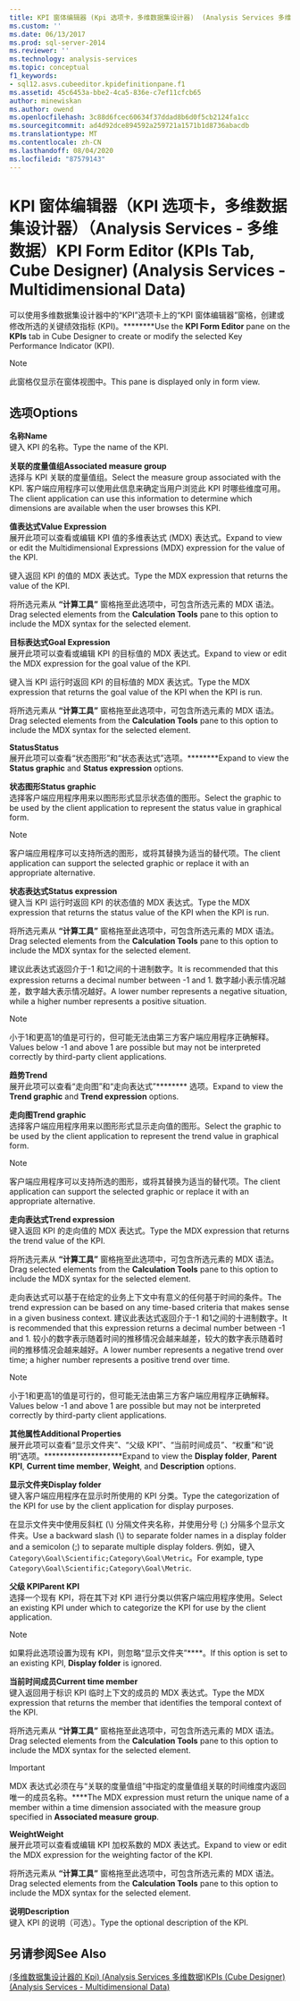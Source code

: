 ```yaml
---
title: KPI 窗体编辑器 (Kpi 选项卡，多维数据集设计器)  (Analysis Services 多维数据) |Microsoft Docs
ms.custom: ''
ms.date: 06/13/2017
ms.prod: sql-server-2014
ms.reviewer: ''
ms.technology: analysis-services
ms.topic: conceptual
f1_keywords:
- sql12.asvs.cubeeditor.kpidefinitionpane.f1
ms.assetid: 45c6453a-bbe2-4ca5-836e-c7ef11cfcb65
author: minewiskan
ms.author: owend
ms.openlocfilehash: 3c88d6fcec60634f37ddad8b6d0f5cb2124fa1cc
ms.sourcegitcommit: ad4d92dce894592a259721a1571b1d8736abacdb
ms.translationtype: MT
ms.contentlocale: zh-CN
ms.lasthandoff: 08/04/2020
ms.locfileid: "87579143"
---
```

# <a name="kpi-form-editor-kpis-tab-cube-designer-analysis-services---multidimensional-data"></a><span data-ttu-id="1ce27-102">KPI 窗体编辑器（KPI 选项卡，多维数据集设计器）（Analysis Services - 多维数据）</span><span class="sxs-lookup"><span data-stu-id="1ce27-102">KPI Form Editor (KPIs Tab, Cube Designer) (Analysis Services - Multidimensional Data)</span></span>
  <span data-ttu-id="1ce27-103">可以使用多维数据集设计器中的“KPI”选项卡上的“KPI 窗体编辑器”窗格，创建或修改所选的关键绩效指标 (KPI)。\*\*\*\*\*\*\*\*</span><span class="sxs-lookup"><span data-stu-id="1ce27-103">Use the **KPI Form Editor** pane on the **KPIs** tab in Cube Designer to create or modify the selected Key Performance Indicator (KPI).</span></span>  
  
> [!NOTE]  
>  <span data-ttu-id="1ce27-104">此窗格仅显示在窗体视图中。</span><span class="sxs-lookup"><span data-stu-id="1ce27-104">This pane is displayed only in form view.</span></span>  
  
## <a name="options"></a><span data-ttu-id="1ce27-105">选项</span><span class="sxs-lookup"><span data-stu-id="1ce27-105">Options</span></span>  
 <span data-ttu-id="1ce27-106">**名称**</span><span class="sxs-lookup"><span data-stu-id="1ce27-106">**Name**</span></span>  
 <span data-ttu-id="1ce27-107">键入 KPI 的名称。</span><span class="sxs-lookup"><span data-stu-id="1ce27-107">Type the name of the KPI.</span></span>  
  
 <span data-ttu-id="1ce27-108">**关联的度量值组**</span><span class="sxs-lookup"><span data-stu-id="1ce27-108">**Associated measure group**</span></span>  
 <span data-ttu-id="1ce27-109">选择与 KPI 关联的度量值组。</span><span class="sxs-lookup"><span data-stu-id="1ce27-109">Select the measure group associated with the KPI.</span></span> <span data-ttu-id="1ce27-110">客户端应用程序可以使用此信息来确定当用户浏览此 KPI 时哪些维度可用。</span><span class="sxs-lookup"><span data-stu-id="1ce27-110">The client application can use this information to determine which dimensions are available when the user browses this KPI.</span></span>  
  
 <span data-ttu-id="1ce27-111">**值表达式**</span><span class="sxs-lookup"><span data-stu-id="1ce27-111">**Value Expression**</span></span>  
 <span data-ttu-id="1ce27-112">展开此项可以查看或编辑 KPI 值的多维表达式 (MDX) 表达式。</span><span class="sxs-lookup"><span data-stu-id="1ce27-112">Expand to view or edit the Multidimensional Expressions (MDX) expression for the value of the KPI.</span></span>  
  
 <span data-ttu-id="1ce27-113">键入返回 KPI 的值的 MDX 表达式。</span><span class="sxs-lookup"><span data-stu-id="1ce27-113">Type the MDX expression that returns the value of the KPI.</span></span>  
  
 <span data-ttu-id="1ce27-114">将所选元素从 **“计算工具”** 窗格拖至此选项中，可包含所选元素的 MDX 语法。</span><span class="sxs-lookup"><span data-stu-id="1ce27-114">Drag selected elements from the **Calculation Tools** pane to this option to include the MDX syntax for the selected element.</span></span>  
  
 <span data-ttu-id="1ce27-115">**目标表达式**</span><span class="sxs-lookup"><span data-stu-id="1ce27-115">**Goal Expression**</span></span>  
 <span data-ttu-id="1ce27-116">展开此项可以查看或编辑 KPI 的目标值的 MDX 表达式。</span><span class="sxs-lookup"><span data-stu-id="1ce27-116">Expand to view or edit the MDX expression for the goal value of the KPI.</span></span>  
  
 <span data-ttu-id="1ce27-117">键入当 KPI 运行时返回 KPI 的目标值的 MDX 表达式。</span><span class="sxs-lookup"><span data-stu-id="1ce27-117">Type the MDX expression that returns the goal value of the KPI when the KPI is run.</span></span>  
  
 <span data-ttu-id="1ce27-118">将所选元素从 **“计算工具”** 窗格拖至此选项中，可包含所选元素的 MDX 语法。</span><span class="sxs-lookup"><span data-stu-id="1ce27-118">Drag selected elements from the **Calculation Tools** pane to this option to include the MDX syntax for the selected element.</span></span>  
  
 <span data-ttu-id="1ce27-119">**Status**</span><span class="sxs-lookup"><span data-stu-id="1ce27-119">**Status**</span></span>  
 <span data-ttu-id="1ce27-120">展开此项可以查看“状态图形”和“状态表达式”选项。\*\*\*\*\*\*\*\*</span><span class="sxs-lookup"><span data-stu-id="1ce27-120">Expand to view the **Status graphic** and **Status expression** options.</span></span>  
  
 <span data-ttu-id="1ce27-121">**状态图形**</span><span class="sxs-lookup"><span data-stu-id="1ce27-121">**Status graphic**</span></span>  
 <span data-ttu-id="1ce27-122">选择客户端应用程序用来以图形形式显示状态值的图形。</span><span class="sxs-lookup"><span data-stu-id="1ce27-122">Select the graphic to be used by the client application to represent the status value in graphical form.</span></span>  
  
> [!NOTE]  
>  <span data-ttu-id="1ce27-123">客户端应用程序可以支持所选的图形，或将其替换为适当的替代项。</span><span class="sxs-lookup"><span data-stu-id="1ce27-123">The client application can support the selected graphic or replace it with an appropriate alternative.</span></span>  
  
 <span data-ttu-id="1ce27-124">**状态表达式**</span><span class="sxs-lookup"><span data-stu-id="1ce27-124">**Status expression**</span></span>  
 <span data-ttu-id="1ce27-125">键入当 KPI 运行时返回 KPI 的状态值的 MDX 表达式。</span><span class="sxs-lookup"><span data-stu-id="1ce27-125">Type the MDX expression that returns the status value of the KPI when the KPI is run.</span></span>  
  
 <span data-ttu-id="1ce27-126">将所选元素从 **“计算工具”** 窗格拖至此选项中，可包含所选元素的 MDX 语法。</span><span class="sxs-lookup"><span data-stu-id="1ce27-126">Drag selected elements from the **Calculation Tools** pane to this option to include the MDX syntax for the selected element.</span></span>  
  
 <span data-ttu-id="1ce27-127">建议此表达式返回介于-1 和1之间的十进制数字。</span><span class="sxs-lookup"><span data-stu-id="1ce27-127">It is recommended that this expression returns a decimal number between -1 and 1.</span></span> <span data-ttu-id="1ce27-128">数字越小表示情况越差，数字越大表示情况越好。</span><span class="sxs-lookup"><span data-stu-id="1ce27-128">A lower number represents a negative situation, while a higher number represents a positive situation.</span></span>  
  
> [!NOTE]  
>  <span data-ttu-id="1ce27-129">小于1和更高1的值是可行的，但可能无法由第三方客户端应用程序正确解释。</span><span class="sxs-lookup"><span data-stu-id="1ce27-129">Values below -1 and above 1 are possible but may not be interpreted correctly by third-party client applications.</span></span>  
  
 <span data-ttu-id="1ce27-130">**趋势**</span><span class="sxs-lookup"><span data-stu-id="1ce27-130">**Trend**</span></span>  
 <span data-ttu-id="1ce27-131">展开此项可以查看“走向图”和“走向表达式”\*\*\*\*\*\*\*\* 选项。</span><span class="sxs-lookup"><span data-stu-id="1ce27-131">Expand to view the **Trend graphic** and **Trend expression** options.</span></span>  
  
 <span data-ttu-id="1ce27-132">**走向图**</span><span class="sxs-lookup"><span data-stu-id="1ce27-132">**Trend graphic**</span></span>  
 <span data-ttu-id="1ce27-133">选择客户端应用程序用来以图形形式显示走向值的图形。</span><span class="sxs-lookup"><span data-stu-id="1ce27-133">Select the graphic to be used by the client application to represent the trend value in graphical form.</span></span>  
  
> [!NOTE]  
>  <span data-ttu-id="1ce27-134">客户端应用程序可以支持所选的图形，或将其替换为适当的替代项。</span><span class="sxs-lookup"><span data-stu-id="1ce27-134">The client application can support the selected graphic or replace it with an appropriate alternative.</span></span>  
  
 <span data-ttu-id="1ce27-135">**走向表达式**</span><span class="sxs-lookup"><span data-stu-id="1ce27-135">**Trend expression**</span></span>  
 <span data-ttu-id="1ce27-136">键入返回 KPI 的走向值的 MDX 表达式。</span><span class="sxs-lookup"><span data-stu-id="1ce27-136">Type the MDX expression that returns the trend value of the KPI.</span></span>  
  
 <span data-ttu-id="1ce27-137">将所选元素从 **“计算工具”** 窗格拖至此选项中，可包含所选元素的 MDX 语法。</span><span class="sxs-lookup"><span data-stu-id="1ce27-137">Drag selected elements from the **Calculation Tools** pane to this option to include the MDX syntax for the selected element.</span></span>  
  
 <span data-ttu-id="1ce27-138">走向表达式可以基于在给定的业务上下文中有意义的任何基于时间的条件。</span><span class="sxs-lookup"><span data-stu-id="1ce27-138">The trend expression can be based on any time-based criteria that makes sense in a given business context.</span></span> <span data-ttu-id="1ce27-139">建议此表达式返回介于-1 和1之间的十进制数字。</span><span class="sxs-lookup"><span data-stu-id="1ce27-139">It is recommended that this expression returns a decimal number between -1 and 1.</span></span> <span data-ttu-id="1ce27-140">较小的数字表示随着时间的推移情况会越来越差，较大的数字表示随着时间的推移情况会越来越好。</span><span class="sxs-lookup"><span data-stu-id="1ce27-140">A lower number represents a negative trend over time; a higher number represents a positive trend over time.</span></span>  
  
> [!NOTE]  
>  <span data-ttu-id="1ce27-141">小于1和更高1的值是可行的，但可能无法由第三方客户端应用程序正确解释。</span><span class="sxs-lookup"><span data-stu-id="1ce27-141">Values below -1 and above 1 are possible but may not be interpreted correctly by third-party client applications.</span></span>  
  
 <span data-ttu-id="1ce27-142">**其他属性**</span><span class="sxs-lookup"><span data-stu-id="1ce27-142">**Additional Properties**</span></span>  
 <span data-ttu-id="1ce27-143">展开此项可以查看“显示文件夹”、“父级 KPI”、“当前时间成员”、“权重”和“说明”选项。\*\*\*\*\*\*\*\*\*\*\*\*\*\*\*\*\*\*\*\*</span><span class="sxs-lookup"><span data-stu-id="1ce27-143">Expand to view the **Display folder**, **Parent KPI**, **Current time member**, **Weight**, and **Description** options.</span></span>  
  
 <span data-ttu-id="1ce27-144">**显示文件夹**</span><span class="sxs-lookup"><span data-stu-id="1ce27-144">**Display folder**</span></span>  
 <span data-ttu-id="1ce27-145">键入客户端应用程序在显示时所使用的 KPI 分类。</span><span class="sxs-lookup"><span data-stu-id="1ce27-145">Type the categorization of the KPI for use by the client application for display purposes.</span></span>  
  
 <span data-ttu-id="1ce27-146">在显示文件夹中使用反斜杠 (\\) 分隔文件夹名称，并使用分号 (;) 分隔多个显示文件夹。</span><span class="sxs-lookup"><span data-stu-id="1ce27-146">Use a backward slash (\\) to separate folder names in a display folder and a semicolon (;) to separate multiple display folders.</span></span> <span data-ttu-id="1ce27-147">例如，键入 `Category\Goal\Scientific;Category\Goal\Metric`。</span><span class="sxs-lookup"><span data-stu-id="1ce27-147">For example, type `Category\Goal\Scientific;Category\Goal\Metric`.</span></span>  
  
 <span data-ttu-id="1ce27-148">**父级 KPI**</span><span class="sxs-lookup"><span data-stu-id="1ce27-148">**Parent KPI**</span></span>  
 <span data-ttu-id="1ce27-149">选择一个现有 KPI，将在其下对 KPI 进行分类以供客户端应用程序使用。</span><span class="sxs-lookup"><span data-stu-id="1ce27-149">Select an existing KPI under which to categorize the KPI for use by the client application.</span></span>  
  
> [!NOTE]  
>  <span data-ttu-id="1ce27-150">如果将此选项设置为现有 KPI，则忽略“显示文件夹”\*\*\*\*。</span><span class="sxs-lookup"><span data-stu-id="1ce27-150">If this option is set to an existing KPI, **Display folder** is ignored.</span></span>  
  
 <span data-ttu-id="1ce27-151">**当前时间成员**</span><span class="sxs-lookup"><span data-stu-id="1ce27-151">**Current time member**</span></span>  
 <span data-ttu-id="1ce27-152">键入返回用于标识 KPI 临时上下文的成员的 MDX 表达式。</span><span class="sxs-lookup"><span data-stu-id="1ce27-152">Type the MDX expression that returns the member that identifies the temporal context of the KPI.</span></span>  
  
 <span data-ttu-id="1ce27-153">将所选元素从 **“计算工具”** 窗格拖至此选项中，可包含所选元素的 MDX 语法。</span><span class="sxs-lookup"><span data-stu-id="1ce27-153">Drag selected elements from the **Calculation Tools** pane to this option to include the MDX syntax for the selected element.</span></span>  
  
> [!IMPORTANT]  
>  <span data-ttu-id="1ce27-154">MDX 表达式必须在与“关联的度量值组”中指定的度量值组关联的时间维度内返回唯一的成员名称。\*\*\*\*</span><span class="sxs-lookup"><span data-stu-id="1ce27-154">The MDX expression must return the unique name of a member within a time dimension associated with the measure group specified in **Associated measure group**.</span></span>  
  
 <span data-ttu-id="1ce27-155">**Weight**</span><span class="sxs-lookup"><span data-stu-id="1ce27-155">**Weight**</span></span>  
 <span data-ttu-id="1ce27-156">展开此项可以查看或编辑 KPI 加权系数的 MDX 表达式。</span><span class="sxs-lookup"><span data-stu-id="1ce27-156">Expand to view or edit the MDX expression for the weighting factor of the KPI.</span></span>  
  
 <span data-ttu-id="1ce27-157">将所选元素从 **“计算工具”** 窗格拖至此选项中，可包含所选元素的 MDX 语法。</span><span class="sxs-lookup"><span data-stu-id="1ce27-157">Drag selected elements from the **Calculation Tools** pane to this option to include the MDX syntax for the selected element.</span></span>  
  
 <span data-ttu-id="1ce27-158">**说明**</span><span class="sxs-lookup"><span data-stu-id="1ce27-158">**Description**</span></span>  
 <span data-ttu-id="1ce27-159">键入 KPI 的说明（可选）。</span><span class="sxs-lookup"><span data-stu-id="1ce27-159">Type the optional description of the KPI.</span></span>  
  
## <a name="see-also"></a><span data-ttu-id="1ce27-160">另请参阅</span><span class="sxs-lookup"><span data-stu-id="1ce27-160">See Also</span></span>  
 [<span data-ttu-id="1ce27-161">&#40;多维数据集设计器的 Kpi&#41; &#40;Analysis Services 多维数据&#41;</span><span class="sxs-lookup"><span data-stu-id="1ce27-161">KPIs &#40;Cube Designer&#41; &#40;Analysis Services - Multidimensional Data&#41;</span></span>](kpis-cube-designer-analysis-services-multidimensional-data.md)  
  
  
